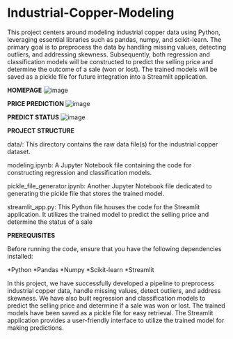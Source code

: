 # Industrial-Copper-Modeling

This project centers around modeling industrial copper data using Python, leveraging essential libraries such as pandas, numpy, and scikit-learn. The primary goal is to preprocess the data by handling missing values, detecting outliers, and addressing skewness. Subsequently, both regression and classification models will be constructed to predict the selling price and determine the outcome of a sale (won or lost). The trained models will be saved as a pickle file for future integration into a Streamlit application.

**HOMEPAGE**
![image](https://github.com/DineshDhamodharan24/Industrial-Copper-Modeling/assets/142207421/0c795790-2374-424b-9b68-4bc234a4310e)

**PRICE PREDICTION**
![image](https://github.com/DineshDhamodharan24/Industrial-Copper-Modeling/assets/142207421/f3efb562-694d-4ab0-a242-ddacc8e1a8c4)

**PREDICT STATUS**
![image](https://github.com/DineshDhamodharan24/Industrial-Copper-Modeling/assets/142207421/e0e496ba-f42f-48d0-824e-352a45be8b7a)

**PROJECT STRUCTURE**

data/: This directory contains the raw data file(s) for the industrial copper dataset.

modeling.ipynb: A Jupyter Notebook file containing the code for constructing regression and classification models.

pickle_file_generator.ipynb: Another Jupyter Notebook file dedicated to generating the pickle file that stores the trained model.

streamlit_app.py: This Python file houses the code for the Streamlit application. It utilizes the trained model to predict the selling price and determine the status of a sale

**PREREQUISITES**

Before running the code, ensure that you have the following dependencies installed:

*Python 
*Pandas
*Numpy
*Scikit-learn
*Streamlit

In this project, we have successfully developed a pipeline to preprocess industrial copper data, handle missing values, detect outliers, and address skewness. We have also built regression and classification models to predict the selling price and determine if a sale was won or lost. The trained models have been saved as a pickle file for easy retrieval. The Streamlit application provides a user-friendly interface to utilize the trained model for making predictions.
